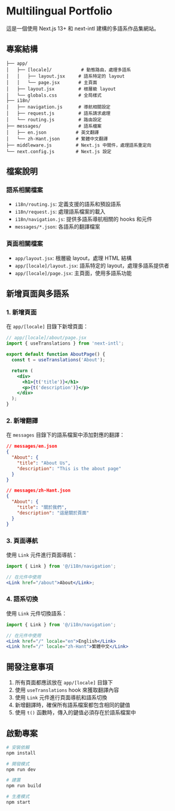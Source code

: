 # Multilingual Portfolio

這是一個使用 Next.js 13+ 和 next-intl 建構的多語系作品集網站。

## 專案結構

```
├── app/
│   ├── [locale]/           # 動態路由，處理多語系
│   │   ├── layout.jsx     # 語系特定的 layout
│   │   └── page.jsx       # 主頁面
│   ├── layout.jsx         # 根層級 layout
│   └── globals.css        # 全局樣式
├── i18n/
│   ├── navigation.js      # 導航相關設定
│   ├── request.js         # 語系請求處理
│   └── routing.js         # 路由設定
├── messages/              # 語系檔案
│   ├── en.json           # 英文翻譯
│   └── zh-Hant.json      # 繁體中文翻譯
├── middleware.js         # Next.js 中間件，處理語系重定向
└── next.config.js        # Next.js 設定
```

## 檔案說明

### 語系相關檔案

- `i18n/routing.js`: 定義支援的語系和預設語系
- `i18n/request.js`: 處理語系檔案的載入
- `i18n/navigation.js`: 提供多語系導航相關的 hooks 和元件
- `messages/*.json`: 各語系的翻譯檔案

### 頁面相關檔案

- `app/layout.jsx`: 根層級 layout，處理 HTML 結構
- `app/[locale]/layout.jsx`: 語系特定的 layout，處理多語系提供者
- `app/[locale]/page.jsx`: 主頁面，使用多語系功能

## 新增頁面與多語系

### 1. 新增頁面

在 `app/[locale]` 目錄下新增頁面：

```jsx
// app/[locale]/about/page.jsx
import { useTranslations } from 'next-intl';

export default function AboutPage() {
  const t = useTranslations('About');

  return (
    <div>
      <h1>{t('title')}</h1>
      <p>{t('description')}</p>
    </div>
  );
}
```

### 2. 新增翻譯

在 `messages` 目錄下的語系檔案中添加對應的翻譯：

```json
// messages/en.json
{
  "About": {
    "title": "About Us",
    "description": "This is the about page"
  }
}

// messages/zh-Hant.json
{
  "About": {
    "title": "關於我們",
    "description": "這是關於頁面"
  }
}
```

### 3. 頁面導航

使用 `Link` 元件進行頁面導航：

```jsx
import { Link } from '@/i18n/navigation';

// 在元件中使用
<Link href="/about">About</Link>;
```

### 4. 語系切換

使用 `Link` 元件切換語系：

```jsx
import { Link } from '@/i18n/navigation';

// 在元件中使用
<Link href="/" locale="en">English</Link>
<Link href="/" locale="zh-Hant">繁體中文</Link>
```

## 開發注意事項

1. 所有頁面都應該放在 `app/[locale]` 目錄下
2. 使用 `useTranslations` hook 來獲取翻譯內容
3. 使用 `Link` 元件進行頁面導航和語系切換
4. 新增翻譯時，確保所有語系檔案都包含相同的鍵值
5. 使用 `t()` 函數時，傳入的鍵值必須存在於語系檔案中

## 啟動專案

```bash
# 安裝依賴
npm install

# 開發模式
npm run dev

# 建置
npm run build

# 生產模式
npm start
```
